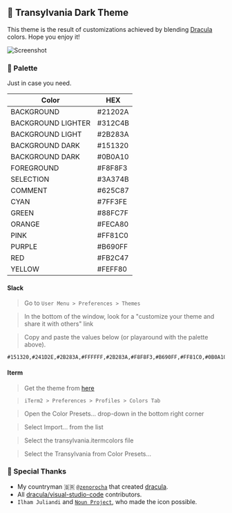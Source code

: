 ## 🦇 Transylvania Dark Theme

This theme is the result of customizations achieved by blending [Dracula](https://draculatheme.com/) colors. Hope you enjoy it!

![Screenshot](https://raw.githubusercontent.com/matheusps/transylvania/master/screenshot.png)

### 🎨 Palette

Just in case you need.

| Color              | HEX     |
|--------------------|---------|
| BACKGROUND         | #21202A |
| BACKGROUND LIGHTER | #312C4B |
| BACKGROUND LIGHT   | #2B283A |
| BACKGROUND DARK    | #151320 |
| BACKGROUND DARK    | #0B0A10 |
| FOREGROUND         | #F8F8F3 |
| SELECTION          | #3A374B |
| COMMENT            | #625C87 |
| CYAN               | #7FF3FE |
| GREEN              | #88FC7F |
| ORANGE             | #FECA80 |
| PINK               | #FF81C0 |
| PURPLE             | #B690FF |
| RED                | #FB2C47 |
| YELLOW             | #FEFF80 |

#### Slack

> Go to `User Menu > Preferences > Themes`

> In the bottom of the window, look for a "customize your theme and share it with others" link

> Copy and paste the values below (or playaround with the palette above).

```
#151320,#241D2E,#2B283A,#FFFFFF,#2B283A,#F8F8F3,#B690FF,#FF81C0,#0B0A10,#F8F8F3
```

#### Iterm

> Get the theme from [here](https://github.com/matheusps/transylvania/blob/master/src/transylvania.itermcolors)

> `iTerm2 > Preferences > Profiles > Colors Tab`

> Open the Color Presets... drop-down in the bottom right corner

> Select Import... from the list

> Select the transylvania.itermcolors file

> Select the Transylvania from Color Presets...

### 💎 Special Thanks

- My countryman 🇧🇷 [`@zenorocha`](https://github.com/zenorocha) that created [dracula](https://draculatheme.com/).
- All [dracula/visual-studio-code](https://github.com/dracula/visual-studio-code) contributors.
- `Ilham Juliandi` and [`Noun Project`](https://thenounproject.com/), who made the icon possible.
